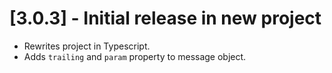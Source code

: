 # [3.0.3] - Initial release in new project

- Rewrites project in Typescript.
- Adds `trailing` and `param` property to message object.
